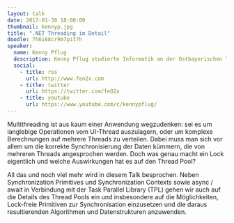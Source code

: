 ```yaml
---
layout: talk
date: 2017-01-30 18:00:00
thumbnail: kennyp.jpg
title: ".NET Threading im Detail"
doodle: 7h6i68cr9m7pit7h
speaker:
  name: Kenny Pflug
  description: Kenny Pflug studierte Informatik an der Ostbayerischen Technischen Hochschule Regensburg und ist aktuell Promovend und wissenschaftlicher Mitarbeiter am Universitätsklinikum Regensburg. Dort erforscht er User Interface Konzepte für mobile Medizinapplikationen. Er ist besonders interessiert an den Themengebieten User Experience und User Interface Design, OOP und OOD, Softwarearchitektur, Clean Code sowie Automatisiertes Testen.
  social:
    - title: rss
      url: http://www.feo2x.com
    - title: twitter
      url: https://twitter.com/feO2x
    - title: youtube
      url: https://www.youtube.com/c/kennypflug/
---
```

Multithreading ist aus kaum einer Anwendung wegzudenken: sei es um langlebige Operationen vom UI-Thread auszulagern, oder um komplexe Berechnungen auf mehrere Threads zu verteilen. Dabei muss man sich vor allem um die korrekte Synchronisierung der Daten kümmern, die von mehreren Threads angesprochen werden. Doch was genau macht ein Lock eigentlich und welche Auswirkungen hat es auf den Thread Pool?

All das und noch viel mehr wird in diesem Talk besprochen. Neben Synchronization Primitives und Synchronization Contexts sowie async / await in Verbindung mit der Task Parallel Library (TPL) gehen wir auch auf die Details des Thread Pools ein und insbesondere auf die Möglichkeiten, Lock-freie Primitiven zur Synchronisation einzusetzen und die daraus resultierenden Algorithmen und Datenstrukturen anzuwenden.